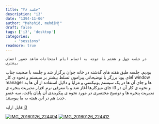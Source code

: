 ```yaml
---
title: "جلسه ۴۸"
description: "i3"
date: "1394-11-06"
author: "Mahshid, mehdiMj"
draft: false
tags: ['i3', 'desktop']
categories:
    - "sessions"
readmore: true
---
```

    در جلسه چهل و هشتم با توجه به اتمام ایام امتحانات شاهد حضور اعضای بیشتری
بودیم. جلسه طبق هفته های گذشته در خانه جوان برگزار شد و جلسه با صحبت جناب آقای
پویا برزگر با توضیحاتی پیرامون تسلط بیشتر بر سیستم و نحوه ی کار window manager
ها و جای آن ها در یک سیستم یونیکسی و مزایا و دلایل استفاده از آن ها به جای
میزکارها آغاز شد و با معرفی نرم افزار مدیریت پنجره ی i3 و نحوه ی کار آن در
مدیریت پنجره ها و توضیح مختصری در مورد نحوه ی پیکربندی آن پایان یافت. 
سه عضو جدید هم در این هفته به ما پیوستند.

فایل ارایه:[i3](https://shirazlug.ir/wp-content/uploads/2016/01/i3.odp)

[![IMG_20160126_224404](../../img/a1f0798e-fdbb-11e6-86dd-a088b4d860141488289299.8982513.jpg)](img/a1f0798e-fdbb-11e6-86dd-a088b4d860141488289299.8982513.jpg)
[![IMG_20160126_224412](../../img/a1f07d08-fdbb-11e6-86dd-a088b4d860141488289299.8983192.jpg)](img/a1f07d08-fdbb-11e6-86dd-a088b4d860141488289299.8983192.jpg)
